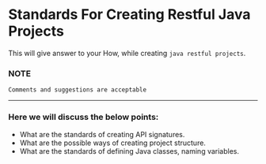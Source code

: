 # Standards For Creating Restful Java Projects
This will give answer to your How, while creating `java restful projects`.

### NOTE
```
Comments and suggestions are acceptable
```
---

### Here we will discuss the below points:
* What are the standards of creating API signatures.
* What are the possible ways of creating project structure.
* What are the standards of defining Java classes, naming variables.
